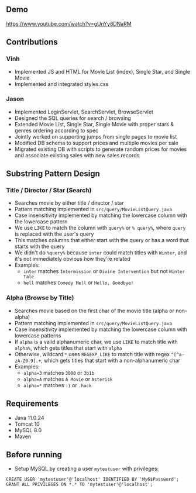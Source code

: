 ## Demo
https://www.youtube.com/watch?v=gUnYy8DNaRM

## Contributions
### Vinh
- Implemented JS and HTML for Movie List (index), Single Star, and Single Movie
- Implemented and integrated styles.css
### Jason
- Implemented LoginServlet, SearchServlet, BrowseServlet
- Designed the SQL queries for search / browsing
- Extended Movie List, Single Star, Single Movie with proper stars & genres ordering according to spec
- Jointly worked on supporting jumps from single pages to movie list
- Modified DB schema to support prices and multiple movies per sale
- Migrated existing DB with scripts to generate random prices for movies and associate existing sales with new sales records

## Substring Pattern Design
### Title / Director / Star (Search)
- Searches movie by either title / director / star
- Pattern matching implemented in `src/query/MovieListQuery.java`
- Case insensitivity implemented by matching the lowercase column with the lowercase pattern
- We use `LIKE` to match the column with `query%` or `% query%`, where `query` is replaced with the user's query
- This matches columns that either start with the query or has a word that starts with the query
- We didn't do `%query%` because `inter` could match titles with `Winter`, and it's not immediately obvious how they're related
- Examples:
  - `inter` matches `Intermission` or `Divine Intervention` but not `Winter Tale`
  - `hell` matches `Comedy Hell` or `Hello, Goodbye!`

### Alpha (Browse by Title)
- Searches movie based on the first char of the movie title (alpha or non-alpha)
- Pattern matching implemented in `src/query/MovieListQuery.java`
- Case insensitivity implemented by matching the lowercase column with lowercase patterns
- If `alpha` is a valid alphanumeric char, we use `LIKE` to match title with `alpha%`, which gets titles that start with `alpha`
- Otherwise, wildcard `*` uses `REGEXP_LIKE` to match title with regex `^[^a-zA-Z0-9].+`, which gets titles that start with a non-alphanumeric char
- Examples:
  - `alpha=3` matches `3000` or `3b1b`
  - `alpha=A` matches `A Movie` or `Asterisk`
  - `alpha=*` matches `:)` or `.hack`

## Requirements
- Java 11.0.24
- Tomcat 10
- MySQL 8.0
- Maven

## Before running
- Setup MySQL by creating a user `mytestuser` with privileges:
```mysql
CREATE USER 'mytestuser'@'localhost' IDENTIFIED BY 'My6$Password';
GRANT ALL PRIVILEGES ON *.* TO 'mytestuser'@'localhost';
```

